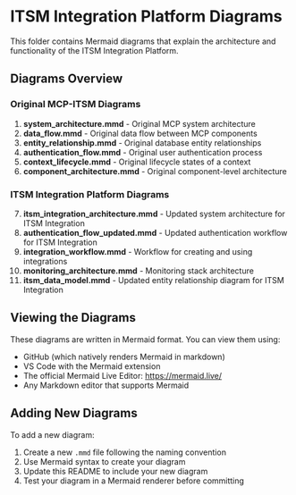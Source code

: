 # ITSM Integration Platform Diagrams

This folder contains Mermaid diagrams that explain the architecture and functionality of the ITSM Integration Platform.

## Diagrams Overview

### Original MCP-ITSM Diagrams
1. **system_architecture.mmd** - Original MCP system architecture
2. **data_flow.mmd** - Original data flow between MCP components
3. **entity_relationship.mmd** - Original database entity relationships
4. **authentication_flow.mmd** - Original user authentication process
5. **context_lifecycle.mmd** - Original lifecycle states of a context
6. **component_architecture.mmd** - Original component-level architecture

### ITSM Integration Platform Diagrams
7. **itsm_integration_architecture.mmd** - Updated system architecture for ITSM Integration
8. **authentication_flow_updated.mmd** - Updated authentication workflow for ITSM Integration
9. **integration_workflow.mmd** - Workflow for creating and using integrations
10. **monitoring_architecture.mmd** - Monitoring stack architecture
11. **itsm_data_model.mmd** - Updated entity relationship diagram for ITSM Integration

## Viewing the Diagrams

These diagrams are written in Mermaid format. You can view them using:

- GitHub (which natively renders Mermaid in markdown)
- VS Code with the Mermaid extension
- The official Mermaid Live Editor: https://mermaid.live/
- Any Markdown editor that supports Mermaid

## Adding New Diagrams

To add a new diagram:

1. Create a new `.mmd` file following the naming convention
2. Use Mermaid syntax to create your diagram
3. Update this README to include your new diagram
4. Test your diagram in a Mermaid renderer before committing 